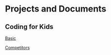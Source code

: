 # Projects and Documents

## Coding for Kids

[Basic](coding4kids/basic.md)

[Competitors](coding4kids/competitors.md)